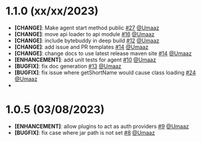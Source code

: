 # 1.1.0 (xx/xx/2023)

- **[CHANGE]**: Make agent start method public [#27](https://github.com/intergral/deep/pull/27) [@Umaaz](https://github.com/Umaaz)
- **[CHANGE]**: move api loader to api module [#16](https://github.com/intergral/deep/pull/16) [@Umaaz](https://github.com/Umaaz)
- **[CHANGE]**: include bytebuddy in deep build [#12](https://github.com/intergral/deep/pull/12) [@Umaaz](https://github.com/Umaaz)
- **[CHANGE]**: add issue and PR templates [#14](https://github.com/intergral/deep/pull/14) [@Umaaz](https://github.com/Umaaz)
- **[CHANGE]**: change docs to use latest release maven site [#14](https://github.com/intergral/deep/pull/14) [@Umaaz](https://github.com/Umaaz)
- **[ENHANCEMENT]**: add unit tests for agent [#10](https://github.com/intergral/deep/pull/10) [@Umaaz](https://github.com/Umaaz)
- **[BUGFIX]**: fix doc generation [#13](https://github.com/intergral/deep/pull/13) [@Umaaz](https://github.com/Umaaz)
- **[BUGFIX]**: fix issue where getShortName would cause class loading [#24](https://github.com/intergral/deep/pull/24) [@Umaaz](https://github.com/Umaaz)
- 
# 1.0.5 (03/08/2023)

- **[ENHANCEMENT]**: allow plugins to act as auth providers [#9](https://github.com/intergral/deep/pull/9) [@Umaaz](https://github.com/Umaaz) 
- **[BUGFIX]**: fix case where jar path is not set [#8](https://github.com/intergral/deep/pull/8) [@Umaaz](https://github.com/Umaaz)

<!-- Template START
# 0.1.1 (16/06/2023)

- **[CHANGE]**: description [#PRid](https://github.com/intergral/deep/pull/8) [@user](https://github.com/)
- **[FEATURE]**: description [#PRid](https://github.com/intergral/deep/pull/) [@user](https://github.com/)
- **[ENHANCEMENT]**: description [#PRid](https://github.com/intergral/deep/pull/) [@user](https://github.com/)
- **[BUGFIX]**: description [#PRid](https://github.com/intergral/deep/pull/) [@user](https://github.com/)
Template END -->
